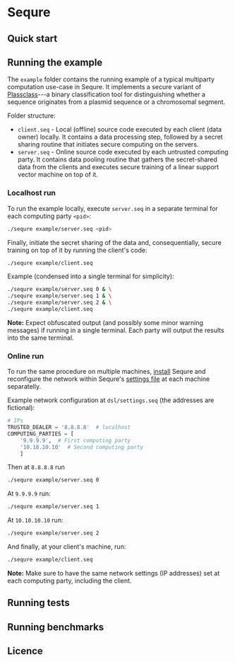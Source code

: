 # Sequre

## Quick start

## Running the example

The `example` folder contains the running example of a typical multiparty computation use-case in Sequre. It implements a secure variant of [Plassclass](https://github.com/Shamir-Lab/PlasClass)---a binary classification tool for distinguishing whether a sequence
originates from a plasmid sequence or a chromosomal segment.

Folder structure:
- `client.seq` - Local (offline) source code executed by each client (data owner) locally. It contains a data processing step, followed by a secret sharing routine that initiates secure computing on the servers.
- `server.seq` - Online source code executed by each untrusted computing party. It contains data pooling routine that gathers the secret-shared data from the clients and executes secure training of a linear support vector machine on top of it.

### Localhost run

To run the example locally, execute `server.seq` in a separate terminal for each computing party `<pid>`:
```bash
./sequre example/server.seq <pid>
```

Finally, initiate the secret sharing of the data and, consequentially, secure training on top of it by running the client's code:

```bash
./sequre example/client.seq
```

Example (condensed into a single terminal for simplicity):
```bash
./sequre example/server.seq 0 & \
./sequre example/server.seq 1 & \
./sequre example/server.seq 2 & \
./sequre example/client.seq
```
**Note:** Expect obfuscated output (and possibly some minor warning messages) if running in a single terminal. Each party will output the results into the same terminal.

### Online run

To run the same procedure on multiple machines, [install](#quick-start) Sequre and reconfigure the network within Sequre's [settings file](dsl/settings.seq) at each machine separatelly.

Example network configuration at `dsl/settings.seq` (the addresses are fictional):
```python
# IPs
TRUSTED_DEALER = '8.8.8.8'  # localhost
COMPUTING_PARTIES = [
    '9.9.9.9',  # First computing party
    '10.10.10.10'  # Second computing party
    ]
```

Then at `8.8.8.8` run
```bash
./sequre example/server.seq 0
```

At `9.9.9.9` run:
```bash
./sequre example/server.seq 1
```

At `10.10.10.10` run:
```bash
./sequre example/server.seq 2
```

And finally, at your client's machine, run:
```bash
./sequre example/client.seq
```

**Note:** Make sure to have the same network settings (IP addresses) set at each computing party, including the client.


## Running tests

## Running benchmarks

## Licence
